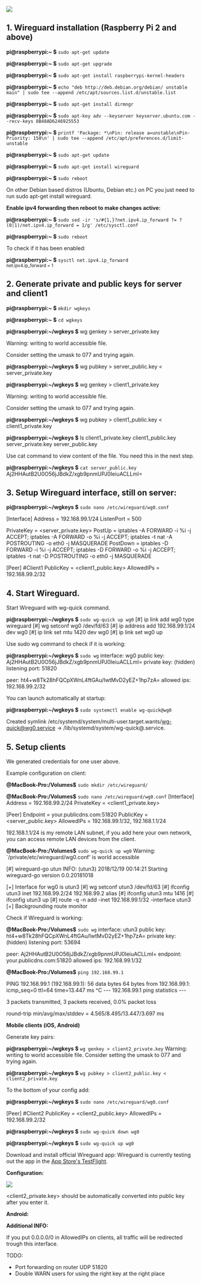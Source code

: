 
![](https://lh5.googleusercontent.com/o7TqWF6oMhFjabUwG0Z4eu0zpQVcfdE_17pOfh_r-E5DUMlFOSd4M2UnPtyVfEgXrq5ZpolauPsH0c-eS04zOvmC1oGBXBfI2BZWQCWqArVlZscg-_pyg8scj8BEDNe2ZOgKW_75)


## 1. Wireguard installation (Raspberry Pi 2 and above)

**pi@raspberrypi:~ $**  `sudo apt-get update`

**pi@raspberrypi:~ $**  `sudo apt-get upgrade`

**pi@raspberrypi:~ $**  `sudo apt-get install raspberrypi-kernel-headers`

**pi@raspberrypi:~ $**  `echo "deb http://deb.debian.org/debian/ unstable main" | sudo tee --append /etc/apt/sources.list.d/unstable.list`

**pi@raspberrypi:~ $**  `sudo apt-get install dirmngr`

**pi@raspberrypi:~ $**  `sudo apt-key adv --keyserver keyserver.ubuntu.com --recv-keys 8B48AD6246925553`

**pi@raspberrypi:~ $**  `printf 'Package: *\nPin: release a=unstable\nPin-Priority: 150\n' | sudo tee --append /etc/apt/preferences.d/limit-unstable` 

**pi@raspberrypi:~ $** `sudo apt-get update`

**pi@raspberrypi:~ $**  `sudo apt-get install wireguard`

**pi@raspberrypi:~ $**  `sudo reboot`

On other Debian based distros (Ubuntu, Debian etc.) on PC you just need to run sudo apt-get install wireguard.

**Enable ipv4 forwarding then reboot to make changes active:**

**pi@raspberrypi:~ $**  `sudo sed -ir 's/#{1,}?net.ipv4.ip_forward ?= ?(0|1)/net.ipv4.ip_forward = 1/g' /etc/sysctl.conf`

**pi@raspberrypi:~ $** `sudo reboot`

To check if it has been enabled:

**pi@raspberrypi:~ $**  `sysctl net.ipv4.ip_forward`  
<sup>net.ipv4.ip_forward = 1</sup>

  

## 2. Generate private and public keys for server and client1

  

**pi@raspberrypi:~ $**  `mkdir wgkeys`

**pi@raspberrypi:~ $** `cd wgkeys`

**pi@raspberrypi:~/wgkeys $** wg genkey > server_private.key

Warning: writing to world accessible file.

Consider setting the umask to 077 and trying again.

**pi@raspberrypi:~/wgkeys $**  wg pubkey > server_public.key < server_private.key

**pi@raspberrypi:~/wgkeys $**  wg genkey > client1_private.key

Warning: writing to world accessible file.

Consider setting the umask to 077 and trying again.

**pi@raspberrypi:~/wgkeys $** wg pubkey > client1_public.key < client1_private.key

**pi@raspberrypi:~/wgkeys $**  ls
client1_private.key client1_public.key server_private.key server_public.key

Use cat command  to view content of the file. You need this in the next step.

**pi@raspberrypi:~/wgkeys $**  `cat server_public.key`
Aj2HHAutB2U0O56jJBdkZ/xgb9pnmUPJ0IeiuACLLmI=

## 3. Setup Wireguard interface, still on server:

**pi@raspberrypi:~/wgkeys $**  `sudo nano /etc/wireguard/wg0.conf`

[Interface]
Address = 192.168.99.1/24
ListenPort = 500

PrivateKey = <server_private.key>
PostUp = iptables -A FORWARD -i %i -j ACCEPT; iptables -A FORWARD -o %i -j ACCEPT; iptables -t nat -A POSTROUTING -o eth0 -j MASQUERADE
PostDown = iptables -D FORWARD -i %i -j ACCEPT; iptables -D FORWARD -o %i -j ACCEPT; iptables -t nat -D POSTROUTING -o eth0 -j MASQUERADE

[Peer]
#Client1
PublicKey = <client1_public.key>
AllowedIPs = 192.168.99.2/32

## 4. Start Wireguard.

Start Wireguard with wg-quick command.

**pi@raspberrypi:~/wgkeys $** `sudo wg-quick up wg0`
[#] ip link add wg0 type wireguard
[#] wg setconf wg0 /dev/fd/63
[#] ip address add 192.168.99.1/24 dev wg0
[#] ip link set mtu 1420 dev wg0
[#] ip link set wg0 up

Use sudo wg command to check if it is working:

**pi@raspberrypi:~/wgkeys $**  `sudo wg`
interface: wg0
public key: Aj2HHAutB2U0O56jJBdkZ/xgb9pnmUPJ0IeiuACLLmI=
private key: (hidden)
listening port: 51820

peer: ht4+w8Tk28hFQCpXWnL4ftGAu/IwtMvD2yEZ+1hp7zA=
allowed ips: 192.168.99.2/32

You can launch automatically at startup:

**pi@raspberrypi:~/wgkeys $** `sudo systemctl enable wg-quick@wg0`

Created symlink /etc/systemd/system/multi-user.target.wants/wg-quick@wg0.service → /lib/systemd/system/wg-quick@.service.

## 5. Setup clients

We generated credentials for one user above.

Example configuration on client:

**@MacBook-Pro:/Volumes$** `sudo mkdir /etc/wireguard/`

**@MacBook-Pro:/Volumes$**  `sudo nano /etc/wireguard/wg0.conf`
[Interface]
Address = 192.168.99.2/24
PrivateKey = <client1_private.key>

[Peer]
Endpoint = your.publicdns.com:51820
PublicKey = <server_public.key>
AllowedIPs = 192.168.99.1/32, 192.168.1.1/24


192.168.1.1/24 is my remote LAN subnet, if you add here your own network, you can access remote LAN devices from the client.

**@MacBook-Pro:/Volumes$** `sudo wg-quick up wg0`
Warning: `/private/etc/wireguard/wg0.conf' is world accessible

[#] wireguard-go utun
INFO: (utun3) 2018/12/19 00:14:21 Starting wireguard-go version 0.0.20181018

[+] Interface for wg0 is utun3
[#] wg setconf utun3 /dev/fd/63
[#] ifconfig utun3 inet 192.168.99.2/24 192.168.99.2 alias
[#] ifconfig utun3 mtu 1416
[#] ifconfig utun3 up
[#] route -q -n add -inet 192.168.99.1/32 -interface utun3
[+] Backgrounding route monitor

Check if Wireguard is working:

**@MacBook-Pro:/Volumes$** `sudo wg`
interface: utun3
public key: ht4+w8Tk28hFQCpXWnL4ftGAu/IwtMvD2yEZ+1hp7zA=
private key: (hidden)
listening port: 53694

peer: Aj2HHAutB2U0O56jJBdkZ/xgb9pnmUPJ0IeiuACLLmI=
endpoint: your.publicdns.com:51820
allowed ips: 192.168.99.1/32

**@MacBook-Pro:/Volumes$**  `ping 192.168.99.1`

PING 192.168.99.1 (192.168.99.1): 56 data bytes
64 bytes from 192.168.99.1: icmp_seq=0 ttl=64 time=13.447 ms
^C
--- 192.168.99.1 ping statistics ---

3 packets transmitted, 3 packets received, 0.0% packet loss

round-trip min/avg/max/stddev = 4.565/8.495/13.447/3.697 ms


**Mobile clients (iOS, Android)**

Generate key pairs:

**pi@raspberrypi:~/wgkeys $** `wg genkey > client2_private.key`
Warning: writing to world accessible file.
Consider setting the umask to 077 and trying again.

**pi@raspberrypi:~/wgkeys $**  `wg pubkey > client2_public.key < client2_private.key`

To the bottom of your config add:

**pi@raspberrypi:~/wgkeys $**  `sudo nano /etc/wireguard/wg0.conf`

[Peer]
#Client2
PublicKey = <client2_public.key>
AllowedIPs = 192.168.99.2/32

**pi@raspberrypi:~/wgkeys $** `sudo wg-quick down wg0`

**pi@raspberrypi:~/wgkeys $** `sudo wg-quick up wg0`


Download and install official Wireguard app: Wireguard is currently testing out the app in the [App Store's TestFlight](https://testflight.apple.com/join/63I19SDT).

**Configuration:**

  

![](https://lh6.googleusercontent.com/x_TfFpJhLmxfaE7OddR47b8wJhFQz8WyCpmVB78gTH0mvXeNi9PVrXRmwRN2GkoS-sEPoHrmFsXhPFOOP9b15-tSDyXKCpOhqk16A-5CmEp1piy1b6DgpTaI9yu6cZOCTtyPle4l)

<client2_private.key> should be automatically converted into public key after you enter it.

**Android:**

  

**Additional INFO:**

If you put 0.0.0.0/0 in AllowedIPs on clients, all traffic will be redirected trough this interface.

  

TODO:

-   Port forwarding on router UDP 51820    
-   Double WARN users for using the right key at the right place

